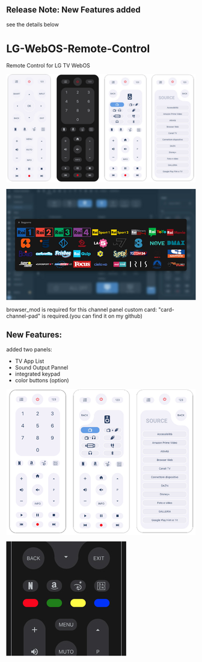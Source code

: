 ## Release Note: New Features added
see the details below

# LG-WebOS-Remote-Control
Remote Control for LG TV WebOS

![all](example/remote-control3.jpg)

![all](example/channels.jpg)

browser_mod is required for this channel panel
custom card: "card-channel-pad" is required.(you can find it on my github)



## New Features:

added two panels:
- TV App List
- Sound Output Pannel
- integrated keypad
- color buttons (option)

![all](example/sound-source-pad.png)

![all](example/color_buttons.jpg)
